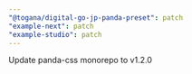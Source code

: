 ```yaml
---
"@togana/digital-go-jp-panda-preset": patch
"example-next": patch
"example-studio": patch
---
```


Update panda-css monorepo to v1.2.0
